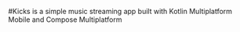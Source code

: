 #Kicks is a simple music streaming app built with Kotlin Multiplatform Mobile and Compose Multiplatform
